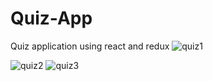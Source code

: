 # Quiz-App
Quiz application using react and redux
![quiz1](https://user-images.githubusercontent.com/97714023/174841808-fc32aac2-cc1e-4d8e-8397-f8cfd59f4ebf.png)

![quiz2](https://user-images.githubusercontent.com/97714023/174841834-7480e47c-93df-4c4e-b752-8371a432f073.png)
![quiz3](https://user-images.githubusercontent.com/97714023/174841843-e4ecdb02-30ae-4294-af6d-68f065e38d4c.png)